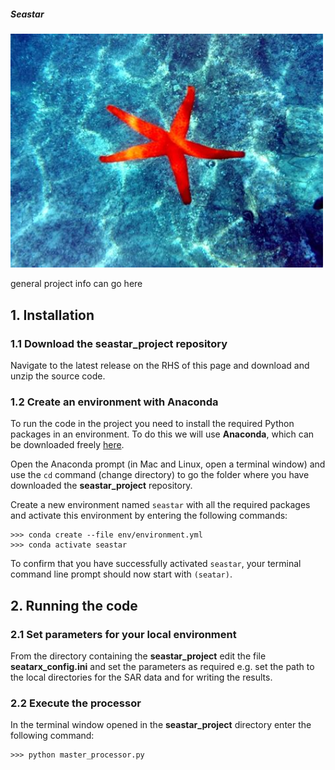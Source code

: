 ##### Seastar

<p align="left">
  <img src="/docs/images/seastar_img3.jpg" width="500">
</p>

general project info can go here


## 1. Installation

### 1.1 Download the **seastar_project** repository

Navigate to the latest release on the RHS of this page and download and unzip the source code.


### 1.2 Create an environment with Anaconda

To run the code in the project you need to install the required Python packages in an environment. To do this we will use **Anaconda**, which can be downloaded freely [here](https://www.anaconda.com/download/).

Open the Anaconda prompt (in Mac and Linux, open a terminal window) and use the `cd` command (change directory) to go the folder where you have downloaded the **seastar_project** repository.

Create a new environment named `seastar` with all the required packages and activate this environment by entering the following commands:

```
>>> conda create --file env/environment.yml
>>> conda activate seastar
```

To confirm that you have successfully activated `seastar`, your terminal command line prompt should now start with `(seatar)`.


## 2. Running the code

### 2.1 Set parameters for your local environment

From the directory containing the **seastar_project** edit the file **seatarx_config.ini** and set the parameters as required e.g. set the path to the  local directories for the SAR data and for writing the results.

### 2.2 Execute the processor

In the terminal window opened in the **seastar_project** directory enter the following command:

```
>>> python master_processor.py
```

